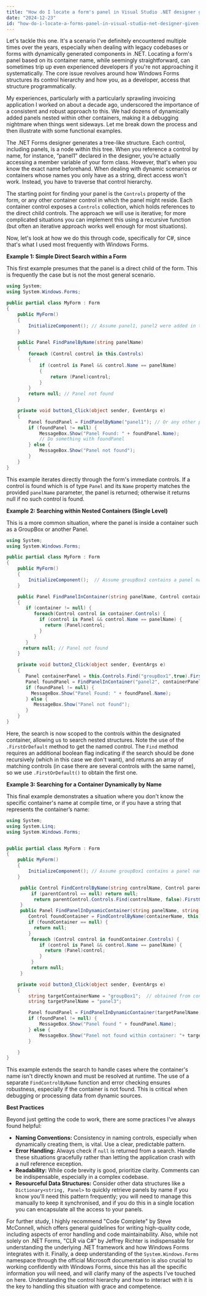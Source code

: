 ```yaml
---
title: "How do I locate a form's panel in Visual Studio .NET designer given its container name?"
date: "2024-12-23"
id: "how-do-i-locate-a-forms-panel-in-visual-studio-net-designer-given-its-container-name"
---
```


Let's tackle this one. It's a scenario I've definitely encountered multiple times over the years, especially when dealing with legacy codebases or forms with dynamically generated components in .NET. Locating a form's panel based on its container name, while seemingly straightforward, can sometimes trip up even experienced developers if you're not approaching it systematically. The core issue revolves around how Windows Forms structures its control hierarchy and how you, as a developer, access that structure programmatically.

My experiences, particularly with a particularly sprawling invoicing application I worked on about a decade ago, underscored the importance of a consistent and robust approach to this. We had dozens of dynamically added panels nested within other containers, making it a debugging nightmare when things went sideways. Let me break down the process and then illustrate with some functional examples.

The .NET Forms designer generates a tree-like structure. Each control, including panels, is a node within this tree. When you reference a control by name, for instance, “panel1” declared in the designer, you’re actually accessing a member variable of your form class. However, that's when you know the exact name beforehand. When dealing with dynamic scenarios or containers whose names you only have as a string, direct access won't work. Instead, you have to traverse that control hierarchy.

The starting point for finding your panel is the `Controls` property of the form, or any other container control in which the panel might reside. Each container control exposes a `Controls` collection, which holds references to the direct child controls. The approach we will use is iterative; for more complicated situations you can implement this using a recursive function (but often an iterative approach works well enough for most situations).

Now, let's look at how we do this through code, specifically for C#, since that's what I used most frequently with Windows Forms.

**Example 1: Simple Direct Search within a Form**

This first example presumes that the panel is a direct child of the form. This is frequently the case but is not the most general scenario.

```csharp
using System;
using System.Windows.Forms;

public partial class MyForm : Form
{
    public MyForm()
    {
        InitializeComponent(); // Assume panel1, panel2 were added in the designer
    }

    public Panel FindPanelByName(string panelName)
    {
        foreach (Control control in this.Controls)
        {
            if (control is Panel && control.Name == panelName)
            {
                return (Panel)control;
            }
        }
        return null; // Panel not found
    }

    private void button1_Click(object sender, EventArgs e)
    {
        Panel foundPanel = FindPanelByName("panel1"); // Or any other panel name string
        if (foundPanel != null) {
            MessageBox.Show("Panel Found: " + foundPanel.Name);
            // Do something with foundPanel
        } else {
            MessageBox.Show("Panel not found");
        }
    }
}
```

This example iterates directly through the form's immediate controls. If a control is found which is of type `Panel` and its `Name` property matches the provided `panelName` parameter, the panel is returned; otherwise it returns null if no such control is found.

**Example 2: Searching within Nested Containers (Single Level)**

This is a more common situation, where the panel is inside a container such as a GroupBox or another Panel.

```csharp
using System;
using System.Windows.Forms;

public partial class MyForm : Form
{
    public MyForm()
    {
        InitializeComponent();  // Assume groupBox1 contains a panel named panel2
    }

    public Panel FindPanelInContainer(string panelName, Control container)
    {
       if (container != null) {
          foreach(Control control in container.Controls) {
            if (control is Panel && control.Name == panelName) {
              return (Panel)control;
            }
          }
       }
      return null; // Panel not found
    }

    private void button2_Click(object sender, EventArgs e)
    {
       Panel containerPanel = this.Controls.Find("groupBox1",true).FirstOrDefault() as Panel;
       Panel foundPanel = FindPanelInContainer("panel2", containerPanel);
       if (foundPanel != null) {
         MessageBox.Show("Panel Found: " + foundPanel.Name);
       } else {
          MessageBox.Show("Panel not found");
       }
    }
}
```

Here, the search is now scoped to the controls within the designated container, allowing us to search nested structures. Note the use of the `.FirstOrDefault` method to get the named control. The `Find` method requires an additional boolean flag indicating if the search should be done recursively (which in this case we don't want), and returns an array of matching controls (in case there are several controls with the same name), so we use `.FirstOrDefault()` to obtain the first one.

**Example 3: Searching for a Container Dynamically by Name**

This final example demonstrates a situation where you don't know the specific container's name at compile time, or if you have a string that represents the container’s name:

```csharp
using System;
using System.Linq;
using System.Windows.Forms;


public partial class MyForm : Form
{
    public MyForm()
    {
        InitializeComponent(); // Assume groupBox1 contains a panel named panel3.
    }

     public Control FindControlByName(string controlName, Control parentControl) {
         if (parentControl == null) return null;
          return parentControl.Controls.Find(controlName, false).FirstOrDefault();
     }
     public Panel FindPanelInDynamicContainer(string panelName, string containerName) {
        Control foundContainer = FindControlByName(containerName, this);
        if (foundContainer == null) {
          return null;
        }
         foreach (Control control in foundContainer.Controls) {
            if (control is Panel && control.Name == panelName) {
              return (Panel)control;
            }
         }
         return null;
     }

    private void button3_Click(object sender, EventArgs e)
    {
        string targetContainerName = "groupBox1";  // obtained from configuration or other dynamic source
        string targetPanelName = "panel3";

        Panel foundPanel = FindPanelInDynamicContainer(targetPanelName, targetContainerName);
        if (foundPanel != null) {
            MessageBox.Show("Panel found " + foundPanel.Name);
        } else {
            MessageBox.Show("Panel not found within container: "+ targetContainerName);
        }

    }
}
```

This example extends the search to handle cases where the container's name isn't directly known and must be resolved at runtime. The use of a separate `FindControlByName` function and error checking ensures robustness, especially if the container is not found. This is critical when debugging or processing data from dynamic sources.

**Best Practices**

Beyond just getting the code to work, there are some practices I've always found helpful:

*   **Naming Conventions:** Consistency in naming controls, especially when dynamically creating them, is vital. Use a clear, predictable pattern.
*   **Error Handling:** Always check if `null` is returned from a search. Handle these situations gracefully rather than letting the application crash with a null reference exception.
*   **Readability:** While code brevity is good, prioritize clarity. Comments can be indispensable, especially in a complex codebase.
*   **Resourceful Data Structures:** Consider other data structures like a `Dictionary<string, Panel>` to quickly retrieve panels by name if you know you'll need this pattern frequently; you will need to manage this manually to keep it synchronised, and if you do this in a single location you can encapsulate all the access to your panels.

For further study, I highly recommend "Code Complete" by Steve McConnell, which offers general guidelines for writing high-quality code, including aspects of error handling and code maintainability. Also, while not solely on .NET Forms, "CLR via C#" by Jeffrey Richter is indispensable for understanding the underlying .NET framework and how Windows Forms integrates with it. Finally, a deep understanding of the `System.Windows.Forms` namespace through the official Microsoft documentation is also crucial to working confidently with Windows Forms, since this has all the specific information you will need, and will clarify many of the aspects I've touched on here. Understanding the control hierarchy and how to interact with it is the key to handling this situation with grace and competence.
